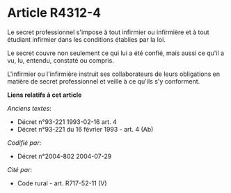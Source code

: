 # Article R4312-4

Le secret professionnel s'impose à tout infirmier ou infirmière et à tout étudiant infirmier dans les conditions établies par
la loi.

Le secret couvre non seulement ce qui lui a été confié, mais aussi ce qu'il a vu, lu, entendu, constaté ou compris.

L'infirmier ou l'infirmière instruit ses collaborateurs de leurs obligations en matière de secret professionnel et veille à
ce qu'ils s'y conforment.

**Liens relatifs à cet article**

_Anciens textes_:

  - Décret n°93-221 1993-02-16 art. 4
  - Décret n°93-221 du 16 février 1993 - art. 4 (Ab)

_Codifié par_:

  - Décret n°2004-802 2004-07-29

_Cité par_:

  - Code rural - art. R717-52-11 (V)
